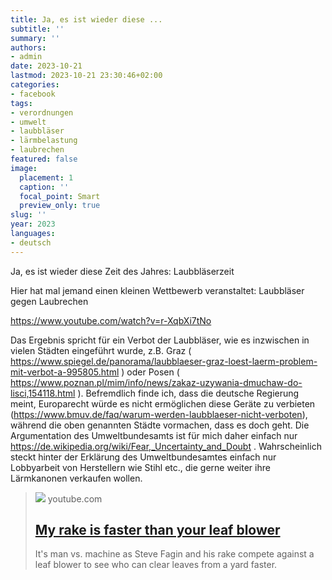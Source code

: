 ```yaml
---
title: Ja, es ist wieder diese ...
subtitle: ''
summary: ''
authors:
- admin
date: 2023-10-21
lastmod: 2023-10-21 23:30:46+02:00
categories:
- facebook
tags:
- verordnungen
- umwelt
- laubbläser
- lärmbelastung
- laubrechen
featured: false
image:
  placement: 1
  caption: ''
  focal_point: Smart
  preview_only: true
slug: ''
year: 2023
languages:
- deutsch
---
```


Ja, es ist wieder diese Zeit des Jahres: Laubbläserzeit

Hier hat mal jemand einen kleinen Wettbewerb veranstaltet: Laubbläser gegen Laubrechen

https://www.youtube.com/watch?v=r-XqbXi7tNo

Das Ergebnis spricht für ein Verbot der Laubbläser, wie es inzwischen in vielen Städten eingeführt wurde, z.B. Graz ( https://www.spiegel.de/panorama/laubblaeser-graz-loest-laerm-problem-mit-verbot-a-995805.html ) oder Posen ( https://www.poznan.pl/mim/info/news/zakaz-uzywania-dmuchaw-do-lisci,154118.html ). 
Befremdlich finde ich, dass die deutsche Regierung meint, Europarecht würde es nicht ermöglichen diese Geräte zu verbieten (https://www.bmuv.de/faq/warum-werden-laubblaeser-nicht-verboten), während die oben genannten Städte vormachen, dass es doch geht. Die Argumentation des Umweltbundesamts ist für mich daher einfach nur https://de.wikipedia.org/wiki/Fear,_Uncertainty_and_Doubt . Wahrscheinlich steckt hinter der Erklärung des Umweltbundesamtes einfach nur Lobbyarbeit von Herstellern wie Stihl etc., die gerne weiter ihre Lärmkanonen verkaufen wollen.
> [![](https://i.ytimg.com/vi/r-XqbXi7tNo/hqdefault.jpg)](https://www.youtube.com/watch?v=r-XqbXi7tNo)
> youtube.com
> ## [My rake is faster than your leaf blower](https://www.youtube.com/watch?v=r-XqbXi7tNo)
>
>It's man vs. machine as Steve Fagin and his rake compete against a leaf blower to see who can clear leaves from a yard faster.